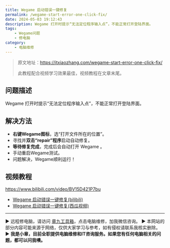 ```yaml
---
title: Wegame 启动错误一键修复
permalink: /wegame-start-error-one-click-fix/
date: 2024-05-03 19:12:43
description: Wegame 打开时提示“无法定位程序输入点”，不能正常打开登陆界面。
tags:
    - Wegame问题
    - 修电脑
category:
    - 电脑维修
---
```


> 原文地址：<https://itxiaozhang.com/wegame-start-error-one-click-fix/>  
>
> 此教程配合视频学习效果最佳，视频教程在文章末尾。  
>

## 问题描述

Wegame 打开时提示“无法定位程序输入点”，不能正常打开登陆界面。

## 解决方法

- **右键Wegame图标**，选“打开文件所在的位置”。
- 寻找并**双击“repair”程序**启动自动修复。
- **等待修复完成**，完成后会自动打开 Wegame 。
- 手动重启Wegame测试。
- 问题解决，Wegame顺利运行！

## 视频教程

<https://www.bilibili.com/video/BV15D421P7bu>

- [Wegame 启动错误一键修复(bilibili)](https://www.bilibili.com/video/BV15D421P7bu)
- [Wegame 启动错误一键修复(西瓜视频)](https://www.ixigua.com/7364979874685321766)

---
▶ 远程修电脑，请访问 [章九工具箱](https://zhang9.com/)，点击电脑维修，加我微信咨询。 
▶ 本网站的部分内容可能来源于网络，仅供大家学习与参考，如有侵权请联系我核实删除。  
▶ **我是小章，目前全职提供电脑维修和IT咨询服务。如果您有任何电脑相关的问题，都可以问我噢。**  
